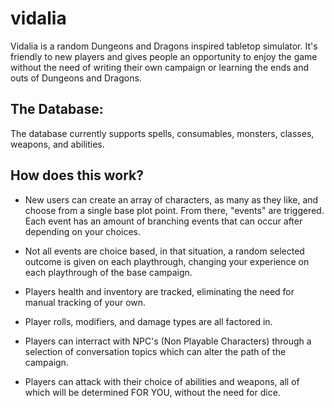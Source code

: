 # vidalia
Vidalia is a random Dungeons and Dragons inspired tabletop simulator. It's friendly to new players and gives people an opportunity to enjoy the game without the need of writing their own campaign or learning the ends and outs of Dungeons and Dragons.

## The Database:
The database currently supports spells, consumables, monsters, classes, weapons, and abilities. 


## How does this work?

* New users can create an array of characters, as many as they like, and choose from a single base plot point. From there, "events" are triggered. Each event has an amount of branching events that can occur after depending on your choices. 

* Not all events are choice based, in that situation, a random selected outcome is given on each playthrough, changing your experience on each playthrough of the base campaign.

* Players health and inventory are tracked, eliminating the need for manual tracking of your own. 

* Player rolls, modifiers, and damage types are all factored in. 

* Players can interract with NPC's (Non Playable Characters) through a selection of conversation topics which can alter the path of the campaign. 

* Players can attack with their choice of abilities and weapons, all of which will be determined FOR YOU, without the need for dice.



